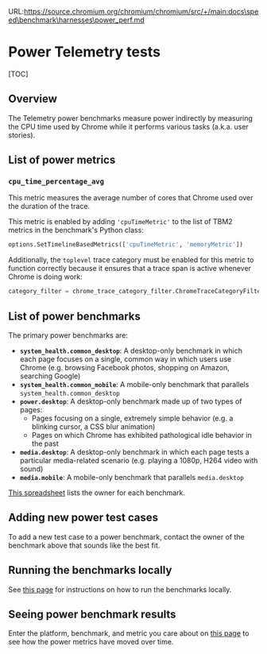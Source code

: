 URL:https://source.chromium.org/chromium/chromium/src/+/main:docs\speed\benchmark\harnesses\power_perf.md
# Power Telemetry tests

[TOC]

## Overview

The Telemetry power benchmarks measure power indirectly by measuring the CPU time used by Chrome while it performs various tasks (a.k.a. user stories).

## List of power metrics

### `cpu_time_percentage_avg`
This metric measures the average number of cores that Chrome used over the duration of the trace.

This metric is enabled by adding `'cpuTimeMetric'` to the list of TBM2 metrics in the benchmark's Python class:

```python
options.SetTimelineBasedMetrics(['cpuTimeMetric', 'memoryMetric'])
```

Additionally, the `toplevel` trace category must be enabled for this metric to function correctly because it ensures that a trace span is active whenever Chrome is doing work:

```python
category_filter = chrome_trace_category_filter.ChromeTraceCategoryFilter(filter_string='toplevel')
```

## List of power benchmarks

The primary power benchmarks are:

- **`system_health.common_desktop`**: A desktop-only benchmark in which each page focuses on a single, common way in which users use Chrome (e.g. browsing Facebook photos, shopping on Amazon, searching Google)
- **`system_health.common_mobile`**: A mobile-only benchmark that parallels `system_health.common_desktop`
- **`power.desktop`**: A desktop-only benchmark made up of two types of pages:
  - Pages focusing on a single, extremely simple behavior (e.g. a blinking cursor, a CSS blur animation)
  - Pages on which Chrome has exhibited pathological idle behavior in the past
- **`media.desktop`**: A desktop-only benchmark in which each page tests a particular media-related scenario (e.g. playing a 1080p, H264 video with sound)
- **`media.mobile`**: A mobile-only benchmark that parallels `media.desktop`

[This spreadsheet](https://docs.google.com/spreadsheets/d/1xaAo0_SU3iDfGdqDJZX_jRV0QtkufwHUKH3kQKF3YQs/edit#gid=0) lists the owner for each benchmark.

## Adding new power test cases
To add a new test case to a power benchmark, contact the owner of the benchmark above that sounds like the best fit.

## Running the benchmarks locally
See [this page](https://github.com/catapult-project/catapult/blob/master/telemetry/docs/run_benchmarks_locally.md) for instructions on how to run the benchmarks locally.

## Seeing power benchmark results
Enter the platform, benchmark, and metric you care about on [this page](https://chromeperf.appspot.com/report) to see how the power metrics have moved over time.
